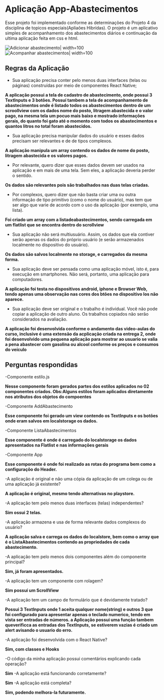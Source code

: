 ﻿# Aplicação App-Abastecimentos

Esse projeto foi implementado conforme as determinações do Projeto 4 da disciplina de topicos especiais(Apliaões Hibrídas).
O projeto é um aplicativo simples de acompanhamento dos abastecimentos diários e continuação da ultima aplicação feita em css e html.

![Adicionar abastecimento| width=100](./AppCombustivel.PNG)
![Acompanhar abastecimentos| width=100](./AppCombustivelAc.PNG)

## Regras da Aplicação
- Sua aplicação precisa conter pelo menos duas interfaces (telas ou páginas) construídas por meio de componentes React Native;

**A aplicação possui a tela de cadastro de abastecimento, onde possui 3 TextInputs e 3 botões. Possuí tambem a tela de acompanhamento de abastecimentos onde é listado todos os abastecimentos dentro de um scroollview com os dados nome do posto, litragem abastecida e o valor pago, na mesma tela um pocuo mais baixo e mostrado informações gerais, do quanto foi gato até o momento com todos os abastecimentos e quantos litros no total foram abastecidos.**

- Sua aplicação precisa manipular dados do usuário e esses dados precisam ser relevantes e de de tipos complexos.

**A aplicação manipula um array contendo os dados de nome do posto, litragem abastecida e os valores pagos.**

 - Por relevante, quero dizer que esses dados devem ser usados na aplicação e em mais de uma tela. Sem eles, a aplicação deveria perder o sentido. 

 **Os dados são relevantes pois são trabalhados nas duas telas criadas.**

- Por complexos, quero dizer que não basta criar uma ou outra informação de tipo primitivo (como o nome do usuário), mas tem que ser algo que varie de acordo com o uso da aplicação (por exemplo, uma lista).

**Foi criado um array com a listadeabastecimentos, sendo carregada em um flatlist que se encontra dentro do scrollview**

- Sua aplicação não será multiusuário. Assim, os dados que ela contiver serão apenas os dados do próprio usuário (e serão armazenados localmente no dispositivo do usuário).

**Os dados são salvos localmente no storage, e carregados da mesma forma.**

- Sua aplicação deve ser pensada como uma aplicação móvel, isto é, para execução em smartphones. Não será, portanto, uma aplicação para computadores. 

**A aplicação foi testa no dispositivos android, iphone e Browser Web, tendo apenas uma observação nas cores dos btões no dispositivo Ios não aparece.**

- Sua aplicação deve ser original e o trabalho é individual. Você não pode copiar a aplicação de outro aluno. Os trabalhos copiados não serão considerados na avaliação.

**A aplicação foi desenvolvida conforme o andamento das video-aulas do curso, inclusive é uma extensão da acplicação criada na entrega 2, onde foi desenvolvido uma pequena aplicação para mostrar ao usuario se valia a pena abastecer com gasolina ou alcool conforme os preços e consumos do veículo**

## Perguntas respondidas


-Componente estilo.js

**Nesse componente foram gerados partes dos estilos aplicados no 02 componentes criados. Obs:Alguns estilos foram aplicados diretamente nos atributos dos objetos do compoentes**

-Componente AddAbastecimento

**Esse componente foi gerado um view contendo os TextInputs e os botões onde eram salvos em localstorage os dados.**

-Componente ListaAbastecimentos

**Esse componente é onde é carregado do localstorage os dados apresentados na Flatlist e nas informações gerais**

-Componente App

**Esse componente é onde foi realizado as rotas do programa bem como a configuraçõo do Header.**


-A aplicação é original e não uma cópia da aplicação de um colega ou de uma aplicação já existente?

**A aplicação é original, mesmo tendo alternativas no playstore.**

-A aplicação tem pelo menos duas interfaces (telas) independentes?

**Sim ossui 2 telas.**

-A aplicação armazena e usa de forma relevante dados complexos do usuário?

**A aplicação salva e carrega os dados do localstore, bem como o array que é o ListaAbastecimentos contendo as propriedades de cada abastecimento.**

-A aplicação tem pelo menos dois componentes além do componente principal?

**Sim, já foram apresentados.**

-A aplicação tem um componente com rolagem?

**Sim possuí um ScrollView**

-A aplicação tem um campo de formulário que é devidamente tratado?

**Possui 3 TextInputs onde 1 aceita qualquer nome(string) e outros 3 que foi configurado para apresentar apenas o teclado numerico, tendo em vista ser entradas de números. a Aplicação possui uma função tambem queverificca as entradas dos TextInputs, se estiverem vazias é criado um alert avisando o usuario do erro.**

-A aplicação foi desenvolvida com o React Native?

**Sim, com classes e Hooks**

-O código da minha aplicação possui comentários explicando cada operação?

**Sim**
-A aplicação está funcionando corretamente?

**Sim**
-A aplicação está completa?

**Sim, podendo melhora-la futuramente.**
